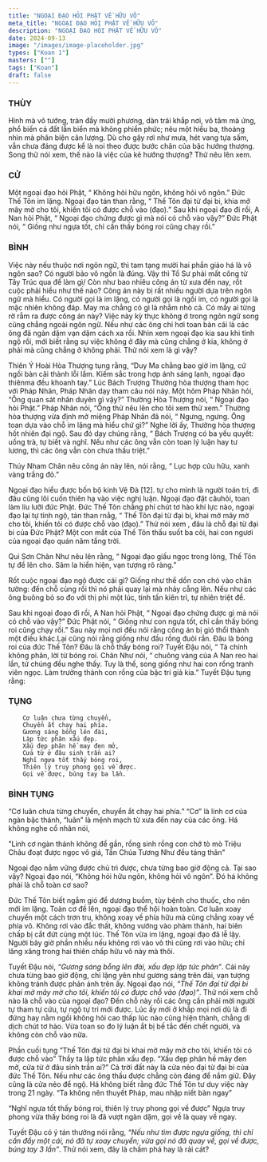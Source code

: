 ```yaml
---
title: "NGOẠI ĐẠO HỎI PHẬT VỀ HỮU VÔ"
meta_title: "NGOẠI ĐẠO HỎI PHẬT VỀ HỮU VÔ"
description: "NGOẠI ĐẠO HỎI PHẬT VỀ HỮU VÔ"
date: 2024-09-13
image: "/images/image-placeholder.jpg"
types: ["Koan 1"]
masters: [""]
tags: ["Koan"]
draft: false
---
```


### THÙY
Hình mà vô tướng, tràn đầy mười phương, dàn trải khắp nơi, vô tâm mà ứng, phổ biến cả đất lẫn biển mà không phiền phức; nêu một hiểu ba, thoáng nhìn mà phân biện cân lượng. Dù cho gậy rơi như mưa, hét vang tựa sấm, vẫn chưa đáng được kể là noi theo được bước chân của bậc hướng thượng. Song thử nói xem, thế nào là việc của kẻ hướng thượng? Thử nêu lên xem.

### CỬ
Một ngoại đạo hỏi Phật, “ Không hỏi hữu ngôn, không hỏi vô ngôn.” Đức Thế Tôn im lặng. Ngoại đạo tán than rằng, “ Thế Tôn đại từ đại bi, khia mở mây mờ cho tôi, khiến tôi có được chỗ vào (đạo).” Sau khi ngoại đạo đi rồi, A Nan hỏi Phật, “ Ngoại đạo chứng được gì mà nói có chỗ vào vậy?” Đức Phật nói, “ Giống như ngựa tốt, chỉ cần thấy bóng roi cũng chạy rồi.”

### BÌNH
Việc này nếu thuộc nơi ngôn ngữ, thì tam tạng mười hai phần giáo há là vô ngôn sao? Có người bảo vô ngôn là đúng. Vậy thì Tổ Sư phải mất công từ Tây Trúc qua để làm gì/ Còn như bao nhiêu công án từ xưa đến nay, rốt cuộc phải hiểu như thế nào? Công án này bị rất nhiều người dựa trên ngôn ngữ mà hiểu. Có người gọi là im lặng, có người gọi là ngồi im, có người gọi là mặc nhiên không đáp. May ma chẳng có gì là nhằm nhò cả. Có mấy ai từng rờ rẫm ra được công án này? Việc này kỳ thực không ở trong ngôn ngữ song cũng chẳng ngoài ngôn ngữ. Nếu như các ông chỉ hơi toan bàn cãi là các ông đã ngàn dặm vạn dặm cách xa rồi. Nhìn xem ngoại đạo kia sau khi tỉnh ngộ rồi, mới biết rằng sự việc không ở đây mà cũng chẳng ở kia, không ở phải mà cũng chẳng ở không phải. Thử nói xem là gì vậy?

  Thiên Ý Hoài Hòa Thượng tụng rằng, “Duy Ma chẳng bao giờ im lặng, cứ ngồi bàn cãi thành lỗi lầm. Kiếm sắc trong hợp ánh sáng lạnh, ngoại đạo thiênma đều khoanh tay.” Lúc Bách Trượng Thường hòa thượng tham học với Pháp Nhãn, Pháp Nhãn dạy tham câu nói này. Một hôm Pháp Nhãn hỏi, “Ông quan sát nhân duyên gì vậy?” Thường Hòa Thượng nói, “ Ngoại đạo hỏi Phật.” Pháp Nhãn nói, “Ông thử nêu lên cho tôi xem thử xem.” Thường hòa thượng vừa định mở miệng Pháp Nhãn đã nói, “ Ngưng, ngưng. Ông toan dựa vào chỗ im lặng mà hiểu chứ gì?” Nghe lời ấy, Thường hòa thượng hốt nhiên đại ngộ. Sau đó dạy chúng rằng, “ Bách Trượng có ba yếu quyết: uống trà, tự biết và nghĩ. Nếu như các ông vẫn còn toan lý luận hay tư lương, thì các ông vẫn còn chưa thấu triệt.”

  Thúy Nham Chân nêu công án này lên, nói rằng, “ Lục hợp cửu hữu, xanh vàng trắng đỏ.”

  Ngoại đạo hiểu được bốn bộ kinh Vệ Đà [12]. tự cho mình là người toán tri, đi đâu cũng lôi cuốn thiên hạ vào việc nghị luận. Ngoại đạo đặt câuhỏi, toan làm líu lưỡi đức Phật. Đức Thế Tôn chẳng phí chút tơ hào khí lực nào, ngoại đạo lại tự tỉnh ngộ, tán than rnằg, “ Thế Tôn đại từ đại bi, khai mở mây mờ cho tôi, khiến tôi có được chỗ vào (đạo).” Thử nói xem , đâu là chỗ đại từ đại bi của Đức Phật? Một con mắt của Thế Tôn thấu suốt ba cõi, hai con ngươi của ngoại đạo quán năm tầng trời.

  Qui Sơn Chân Như nêu lên rằng, “ Ngoại đạo giấu ngọc trong lòng, Thế Tôn tự đề lên cho. Sâm la hiển hiện, vạn tượng rõ ràng.”

  Rốt cuộc ngoại đạo ngộ được cái gì? Giống như thể dồn con chó vào chân tường: đến chỗ cùng rồi thì nó phải quay lại mà nhảy cẫng lên. Nếu như các ông buông bỏ so đo với thị phi một lúc, tinh tấn kiên trì, tự nhiên triệt để.

  Sau khi ngoại đoạo đi rồi, A Nan hỏi Phật, “ Ngoại đạo chứng được gì mà nói có chỗ vào vậy?” Đức Phật nói, “ Giống như con ngựa tốt, chỉ cần thấy bóng roi cũng chạy rồi.” Sau này mọi nơi đều nói rằng công án bị gió thổi thành một điều khác.Lại cũng nói rằng giống như đầu rồng đuôi rắn. Đâu là bóng roi của đức Thế Tôn? Đâu là chỗ thấy bóng roi? Tuyết Đậu nói, “ Tà chính không phân, lời từ bóng roi. Chân Như nói, “ chuông vàng của A Nan reo hai lần, tứ chúng đều nghe thấy. Tuy là thế, song giống như hai con rồng tranh viên ngọc. Làm trưởng thành con rồng của bậc trí giả kia.” Tuyết Đậu tụng rằng:

### TỤNG
```
    Cơ luân chưa từng chuyển,
    Chuyển ắt chạy hai phía.
    Gương sáng bỗng lên đài,
    Lập tức phân xấu đẹp.
    Xấu đẹp phân hề may đen mở,
    Cửa từ ở đâu sinh trần ai?
    Nghĩ ngựa tốt thấy bóng roi,
    Thiên lý truy phong gọi về được.
    Gọi về được, búng tay ba lần.
```

### BÌNH TỤNG
  “Cơ luân chưa từng chuyển, chuyển ắt chạy hai phía.”
  “Cơ” là linh cơ của ngàn bậc thánh, “luân” là mệnh mạch từ xưa đến nay của các ông.
  Há không nghe cổ nhân nói,

  "Linh cơ ngàn thánh không để gần, rồng sinh rồng con chớ tò mò
  Triệu Châu đoạt được ngọc vô giá, Tần Chúa Tương Như đều táng thân"

  Ngoại đạo nắm vững được chủ trì được, chưa từng bao giờ động cả.
  Tại sao vậy?
  Ngoại đạo nói, “Không hỏi hữu ngôn, không hỏi vô ngôn”.
  Đó há không phải là chỗ toàn cơ sao?

  Đức Thế Tôn biết ngắm gió để dương buồm, tùy bệnh cho thuốc, cho nên mới im lặng.
  Toàn cơ đề lên, ngoại đạo thể hội hoàn toàn. Cơ luân xoay chuyển một cách trơn tru, không xoay về phía hữu mà cũng chẳng xoay về phía vô.
  Không rơi vào đắc thất, không vướng vào phàm thánh, hai biên chấp bị cắt đứt cùng một lúc. Thế Tôn vừa im lặng, ngoại đạo đã lễ lậy.
  Người bây giờ phần nhiều nếu không rơi vào vô thì cũng rơi vào hữu; chỉ lăng xăng trong hai thiên chấp hữu vô này mà thôi.

  Tuyết Đậu nói, *“Gương sáng bỗng lên đài, xấu đẹp lập tức phân”*.
  Cái này chưa từng bao giờ động, chỉ lặng yên như gương sáng trên đài, vạn tượng không tránh được phản ánh trên ấy.
  Ngoại đạo nói, *“Thế Tôn đại từ đại bi khai mở mây mờ cho tôi, khiến tôi có được chỗ vào (đạo)”*.
  Thử nói xem chỗ nào là chỗ vào của ngoại đạo? Đến chỗ này rồi các ông cần phải mời người tự tham tự cứu, tự ngộ tự tri mới được.
  Lúc ấy mới ở khắp mọi nơi dù là đi đứng hay nằm ngồi không hỏi cao thấp lúc nào cũng hiện thành, chẳng di dịch chút tơ hào.
  Vừa toan so đo lý luận ắt bị bế tắc đến chết người, và không còn chỗ vào nữa.

  Phần cuối tụng ”Thế Tôn đại từ đại bi khai mở mây mờ cho tôi, khiến tôi có được chỗ vào”
  Thầy ta lập tức phân xấu đẹp. “Xấu đẹp phân hề mây đen mở, cửa từ ở đâu sinh trần ai?”
  Cả trời đất này là cửa nẻo đại từ đại bi của đức Thế Tôn.
  Nếu như các ông thấu được chẳng còn đáng để nắm giữ. Đây cũng là cửa nẻo để ngộ.
  Há không biết rằng đức Thế Tôn tư duy việc này trong 21 ngày. “Ta không nên thuyết Pháp, mau nhập niết bàn ngay”

  “Nghĩ ngựa tốt thấy bóng roi, thiên lý truy phong gọi về được”
  Ngựa truy phong vừa thấy bóng roi là đã vượt ngàn dặm, gọi về là quay về ngay.

  Tuyết Đậu có ý tán thưởng nói rằng, *“Nếu như tìm được ngựa giống, thì chỉ cần đẩy một cái, nó đã tự xoay chuyển; vừa gọi nó đã quay về, gọi về được, búng tay 3 lần”*. Thử nói xem, đây là chấm phá hay là rải cát?
